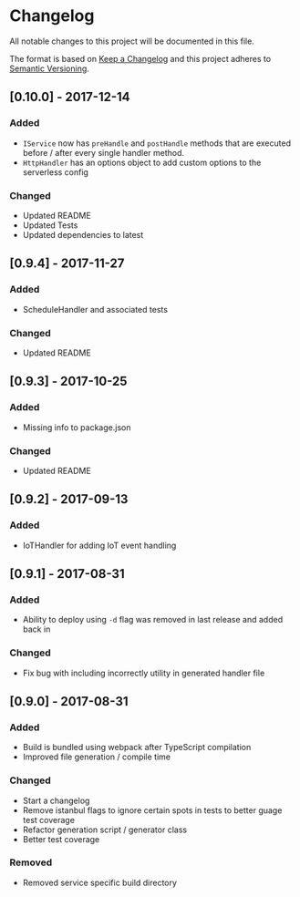 # Changelog
All notable changes to this project will be documented in this file.

The format is based on [Keep a Changelog](http://keepachangelog.com/en/1.0.0/)
and this project adheres to [Semantic Versioning](http://semver.org/spec/v2.0.0.html).

## [0.10.0] - 2017-12-14
### Added
- `IService` now has `preHandle` and `postHandle` methods that are executed before / after every single handler method.
- `HttpHandler` has an options object to add custom options to the serverless config
### Changed
- Updated README
- Updated Tests
- Updated dependencies to latest

## [0.9.4] - 2017-11-27
### Added
- ScheduleHandler and associated tests
### Changed
- Updated README

## [0.9.3] - 2017-10-25
### Added
- Missing info to package.json
### Changed
- Updated README

## [0.9.2] - 2017-09-13
### Added
- IoTHandler for adding IoT event handling

## [0.9.1] - 2017-08-31
### Added
- Ability to deploy using `-d` flag was removed in last release and added back in

### Changed
- Fix bug with including incorrectly utility in generated handler file

## [0.9.0] - 2017-08-31
### Added
- Build is bundled using webpack after TypeScript compilation
- Improved file generation / compile time

### Changed
- Start a changelog
- Remove istanbul flags to ignore certain spots in tests to better guage test coverage
- Refactor generation script / generator class
- Better test coverage

### Removed
- Removed service specific build directory